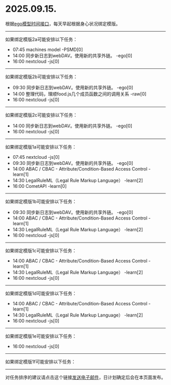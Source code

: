 # 2025.09.15.

根据[ego模型时间接口](https://gitee.com/hyg/blog/blob/master/timeflow.md)，每天早起根据身心状况绑定模版。

---
如果绑定模版2a可能安排以下任务：

- 07:45	machines model -PSMD[0]
- 14:00	同步新日志到webDAV。使用新的共享外链。 -ego[0]
- 16:00	nextcloud -js[0]

---
如果绑定模版2b可能安排以下任务：

- 09:30	同步新日志到webDAV。使用新的共享外链。 -ego[0]
- 14:00	整理代码，理顺food.js几个成员函数之间的调用关系 -raw[0]
- 16:00	nextcloud -js[0]

---
如果绑定模版2c可能安排以下任务：

- 14:00	同步新日志到webDAV。使用新的共享外链。 -ego[0]
- 16:00	nextcloud -js[0]

---
如果绑定模版1a可能安排以下任务：

- 07:45	nextcloud -js[0]
- 09:30	同步新日志到webDAV。使用新的共享外链。 -ego[0]
- 14:00	ABAC / CBAC - Attribute/Condition-Based Access Control -learn[1]
- 14:30	LegalRuleML（Legal Rule Markup Language） -learn[2]
- 16:00	CometAPI -learn[0]

---
如果绑定模版1b可能安排以下任务：

- 09:30	同步新日志到webDAV。使用新的共享外链。 -ego[0]
- 14:00	ABAC / CBAC - Attribute/Condition-Based Access Control -learn[1]
- 14:30	LegalRuleML（Legal Rule Markup Language） -learn[2]
- 16:00	nextcloud -js[0]

---
如果绑定模版1c可能安排以下任务：

- 14:00	ABAC / CBAC - Attribute/Condition-Based Access Control -learn[1]
- 14:30	LegalRuleML（Legal Rule Markup Language） -learn[2]
- 16:00	nextcloud -js[0]

---
如果绑定模版1d可能安排以下任务：

- 14:00	ABAC / CBAC - Attribute/Condition-Based Access Control -learn[1]
- 14:30	LegalRuleML（Legal Rule Markup Language） -learn[2]
- 16:00	nextcloud -js[0]

---
如果绑定模版1e可能安排以下任务：

- 16:00	nextcloud -js[0]

---
如果绑定模版1f可能安排以下任务：


---
对任务排序的建议请点击这个链接<a href="mailto:huangyg@mars22.com?subject=关于2025.09.15.任务排序的建议&body=date: 2025.09.15.%0D%0Afile: ../../blog/release/time/d.20250915.md%0D%0A---请勿修改邮件主题及以上内容---%0D%0A">发送电子邮件</a>，日计划确定后会在本页面发布。